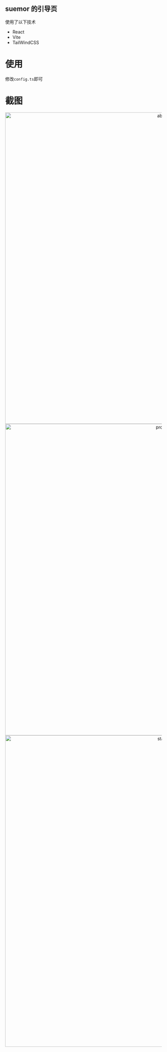 ## suemor 的引导页

使用了以下技术

- React
- Vite
- TailWindCSS

# 使用

修改`config.ts`即可

# 截图

<p align="middle">
<img src="https://cdn.jsdelivr.net/gh/suemor233/static@main/img/na-image-4.jpg" width="1000" alt="about" />
<img src="https://cdn.jsdelivr.net/gh/suemor233/static@main/img/na-image-2.jpg" width="1000" alt="project" />
<img src="https://cdn.jsdelivr.net/gh/suemor233/static@main/img/na-image-3.jpg" width="1000" alt="stack" />
</p>
